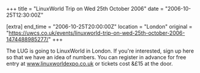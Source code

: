 +++
title = "LinuxWorld Trip on Wed 25th October 2006"
date = "2006-10-25T12:30:00Z"

[extra]
end_time = "2006-10-25T20:00:00Z"
location = "London"
original = "https://uwcs.co.uk/events/linuxworld-trip-on-wed-25th-october-2006-1474488985277/"
+++

The LUG is going to LinuxWorld in London. If you're interested, sign up here so that we have an idea of numbers. You can register in advance for free entry at www.linuxworldexpo.co.uk or tickets cost &£15 at the door.

